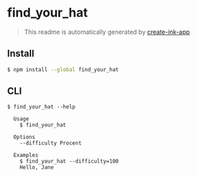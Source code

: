 # find_your_hat



> This readme is automatically generated by [create-ink-app](https://github.com/vadimdemedes/create-ink-app)


## Install

```bash
$ npm install --global find_your_hat
```


## CLI

```
$ find_your_hat --help

  Usage
    $ find_your_hat

  Options
    --difficulty Procent 

  Examples
    $ find_your_hat --difficulty=100
    Hello, Jane
```
